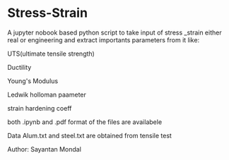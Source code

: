 # Stress-Strain
A jupyter nobook based python script to take input of stress _strain either real or engineering and extract importants parameters from it like:

UTS(ultimate tensile strength)

Ductility

Young's Modulus

Ledwik holloman paameter

strain hardening coeff

both .ipynb and .pdf format of the files are availabele

Data Alum.txt and steel.txt are obtained from tensile test

Author: Sayantan Mondal
